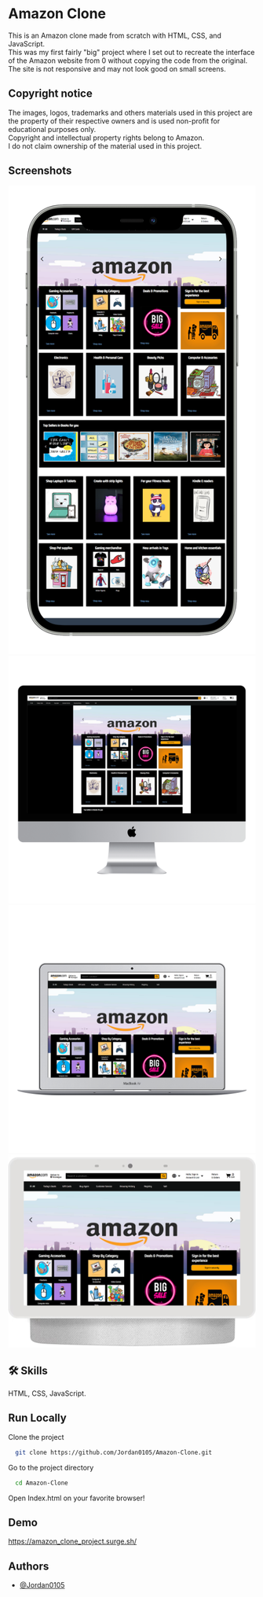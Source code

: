 
# Amazon Clone

This is an Amazon clone made from scratch with HTML, CSS, and JavaScript. \
This was my first fairly "big" project where I set out to recreate the interface of the Amazon website from 0 without copying the code from the original. \
The site is not responsive and may not look good on small screens.

## Copyright notice

The images, logos, trademarks and others materials used in this project are the property of their respective owners and is used non-profit for educational purposes only. \
Copyright and intellectual property rights belong to Amazon. \
I do not claim ownership of the material used in this project. 


## Screenshots

![Iphone 12](https://raw.githubusercontent.com/Jordan0105/Amazon-Clone/main/Screenshots/iPhone%2012%20Pro.png)
![iMac Retina](https://raw.githubusercontent.com/Jordan0105/Amazon-Clone/main/Screenshots/iMac%20Retina.png)
![Macbook Air](https://raw.githubusercontent.com/Jordan0105/Amazon-Clone/main/Screenshots/Macbook%20Air.png)
![Net Hub Max](https://raw.githubusercontent.com/Jordan0105/Amazon-Clone/main/Screenshots/Net%20Hub%20Max.png)
## 🛠 Skills
HTML, CSS, JavaScript.


## Run Locally

Clone the project

```bash
  git clone https://github.com/Jordan0105/Amazon-Clone.git
```

Go to the project directory

```bash
  cd Amazon-Clone
```

Open Index.html on your favorite browser!


## Demo

https://amazon_clone_project.surge.sh/


## Authors

- [@Jordan0105](https://github.com/Jordan0105)

